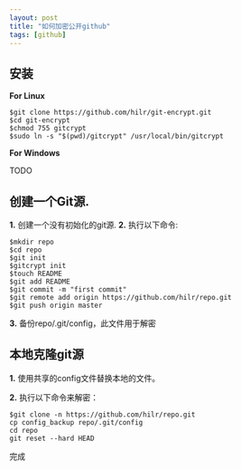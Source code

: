 ```yaml
---
layout: post
title: "如何加密公开github"
tags: [github]
---
```


##	安装

**For Linux**

	$git clone https://github.com/hilr/git-encrypt.git
	$cd git-encrypt 
	$chmod 755 gitcrypt
	$sudo ln -s "$(pwd)/gitcrypt" /usr/local/bin/gitcrypt

**For Windows**

TODO

## 创建一个Git源. 

**1.** 创建一个没有初始化的git源.
**2.** 执行以下命令:

	$mkdir repo
	$cd repo
	$git init 
	$gitcrypt init 
	$touch README
	$git add README 
	$git commit -m "first commit" 
	$git remote add origin https://github.com/hilr/repo.git
	$git push origin master

**3.** 备份repo/.git/config，此文件用于解密 

## 本地克隆git源

**1.** 使用共享的config文件替换本地的文件。

**2.** 执行以下命令来解密： 

	$git clone -n https://github.com/hilr/repo.git
	cp config_backup repo/.git/config
	cd repo 
	git reset --hard HEAD

完成
